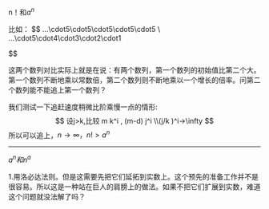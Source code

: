 

n！和$a^n$

比如：
$$
...\cdot5\cdot5\cdot5\cdot5\cdot5
\\
...\cdot5\cdot4\cdot3\cdot2\cdot1

$$


这两个数列对比实际上就是在说：有两个数列，第一个数列的初始值比第二个大。第一个数列不断地乘以常数倍，第二个数列则不断地乘以一个增长的倍率。问第二个数列能不能追上第一个数列？


我们测试一下追赶速度稍微比阶乘慢一点的情形:
$$
设j>k,比较 m k^i ,  (m-d) j^i 
\\(j/k )^i→\infty
$$
所以可以追上，$n→\infty，n!>a^n$

---

$a^n和n^a$



1.用洛必达法则。但是这需要先把它们延拓到实数上。这个预先的准备工作并不是很容易。所以这是一种站在巨人的肩膀上的做法。如果不把它们扩展到实数，难道这个问题就没法解了吗？

